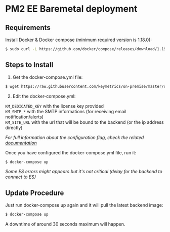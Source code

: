 # PM2 EE Baremetal deployment

## Requirements

Install Docker & Docker compose (minimum required version is 1.18.0):

```bash
$ sudo curl -L https://github.com/docker/compose/releases/download/1.19.0/docker-compose-`uname -s`-`uname -m` -o /usr/local/bin/docker-compose
```

## Steps to Install

1. Get the docker-compose.yml file:

```bash
$ wget https://raw.githubusercontent.com/keymetrics/on-premise/master/docker/docker-compose.yml
```

2. Edit the docker-compose.yml:

`KM_DEDICATED_KEY` with the license key provided<br/>
`KM_SMTP_*` with the SMTP informations (for receiving email notification/alerts)<br/>
`KM_SITE_URL` with the url that will be bound to the backend (or the ip address directly)<br/>

*For full information about the configuration flag, check the related [documentation](https://github.com/keymetrics/on-premise/blob/master/docs/BACKEND.md#keymetrics-core-documentation)*

Once you have configured the docker-compose.yml file, run it:

```bash
$ docker-compose up
```

*Some ES errors might appears but it's not critical (delay for the backend to connect to ES)*

## Update Procedure

Just run docker-compose up again and it will pull the latest backend image:

```bash
$ docker-compose up
```

A downtime of around 30 seconds maximum will happen.
